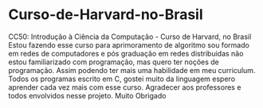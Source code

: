 # Curso-de-Harvard-no-Brasil
CC50: Introdução à Ciência da Computação - Curso de Harvard, no Brasil
Estou fazendo esse curso para aprimoramento de algoritmo sou formado em redes de computadores e pós graduação em redes distribuidas não estou familiarizado com programação, mas quero ter noções de programação. Assim podendo ter mais uma habilidade em meu curriculum.
Todos os programas escrito em C, gostei muito da linguagem espero aprender cada vez mais com esse curso. Agradecer aos professores e todos envolvidos nesse projeto. Muito Obrigado

